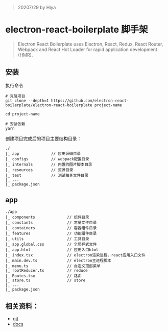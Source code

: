 > 20207/29 by Hiya

# electron-react-boilerplate 脚手架

> Electron React Boilerplate uses Electron, React, Redux, React Router, Webpack and React Hot Loader for rapid application development (HMR).

## 安装

执行命令

```
# 克隆项目
git clone --depth=1 https://github.com/electron-react-boilerplate/electron-react-boilerplate project-name

cd project-name

# 安装依赖
yarn
```

创建项目完成后的项目主要结构目录：
```
./
|_ app              // 应用源码目录
|_ configs          // webpack配置目录
|_ internals        // 内置的图片脚本目录
|_ resources        // 资源目录
|_ test             // 测试相关文件目录
|_ ...
|_ package.json
```

## app

```
./app
|_ components              // 组件目录
|_ constants               // 常量文件目录
|_ containers              // 容器组件目录
|_ features                // 功能组件目录
|_ utils                   // 工具目录
|_ app.global.css          // 全局样式文件
|_ app.html                // 应用入口html
|_ index.tsx               // electron渲染进程，react应用入口文件
|_ main.dev.ts             // electron主进程脚本
|_ menu.ts                 // 自定义顶部菜单
|_ rootReducer.ts          // reduce
|_ Routes.tsx              // 路由
|_ store.ts                // store
|_ ...
|_ package.json
```

## 相关资料：

- [git](https://github.com/electron-react-boilerplate/electron-react-boilerplate)
- [docs](https://electron-react-boilerplate.js.org/docs/installation/)

